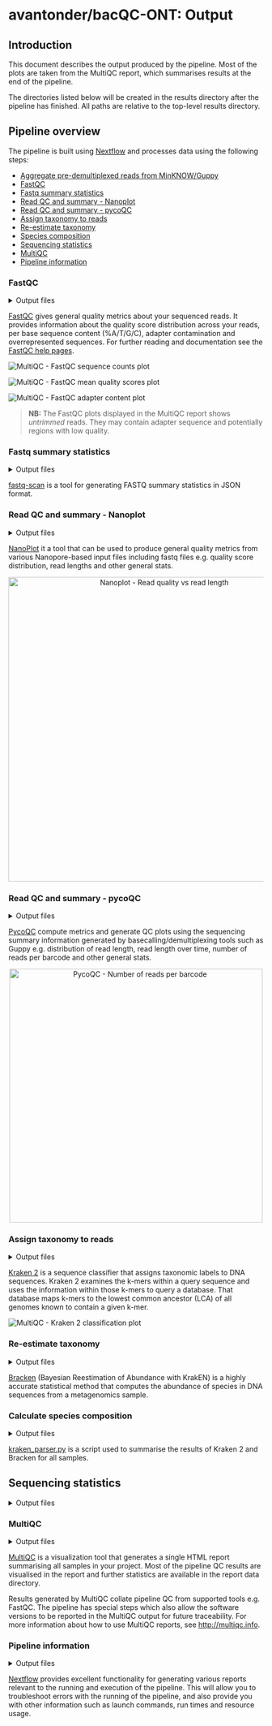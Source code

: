 # avantonder/bacQC-ONT: Output

## Introduction

This document describes the output produced by the pipeline. Most of the plots are taken from the MultiQC report, which summarises results at the end of the pipeline.

The directories listed below will be created in the results directory after the pipeline has finished. All paths are relative to the top-level results directory.

## Pipeline overview

The pipeline is built using [Nextflow](https://www.nextflow.io/) and processes data using the following steps:

- [Aggregate pre-demultiplexed reads from MinKNOW/Guppy](#nanopore-artic-guppyplex)
- [FastQC](#fastqc)
- [Fastq summary statistics](#fastq-summary-statistics)
- [Read QC and summary - Nanoplot](#read-qc-and-summary-nanoplot)
- [Read QC and summary - pycoQC](#read-qc-and-summary-pycoqc)
- [Assign taxonomy to reads](#assign-taxonomy-to-reads)
- [Re-estimate taxonomy](#re-estimate-taxonomy)
- [Species composition](#calculate-species-composition)
- [Sequencing statistics](#sequencing-statistics)
- [MultiQC](#multiqc)
- [Pipeline information](#pipeline-information)

### FastQC

<details markdown="1">
<summary>Output files</summary>

- `fastqc/`
  - `*_fastqc.html`: FastQC report containing quality metrics.
  - `*_fastqc.zip`: Zip archive containing the FastQC report, tab-delimited data file and plot images.

</details>

[FastQC](http://www.bioinformatics.babraham.ac.uk/projects/fastqc/) gives general quality metrics about your sequenced reads. It provides information about the quality score distribution across your reads, per base sequence content (%A/T/G/C), adapter contamination and overrepresented sequences. For further reading and documentation see the [FastQC help pages](http://www.bioinformatics.babraham.ac.uk/projects/fastqc/Help/).

![MultiQC - FastQC sequence counts plot](images/mqc_fastqc_counts.png)

![MultiQC - FastQC mean quality scores plot](images/mqc_fastqc_quality.png)

![MultiQC - FastQC adapter content plot](images/mqc_fastqc_adapter.png)

> **NB:** The FastQC plots displayed in the MultiQC report shows _untrimmed_ reads. They may contain adapter sequence and potentially regions with low quality.

### Fastq summary statistics

<details markdown="1">
<summary>Output files</summary>

- `fastqscan/`
  - `raw/*.json`: JSON formatted file of summary statistics for input fastq files.
  - `trimmed/*.json`: JSON formatted file of summary statistics for trimmed fastq files.
- `metadata/`
  - `raw_fastq-scan_summary.tsv`: Final summary tsv file of sequencing statistics for input fastq files for all samples
  - `trim_fastq-scan_summary.tsv`: Final summary tsv file of sequencing statistics for trimmed fastq files for all samples

</details>

[fastq-scan](https://github.com/rpetit3/fastq-scan) is a tool for generating FASTQ summary statistics in JSON format.

### Read QC and summary - Nanoplot

<details markdown="1">
<summary>Output files</summary>

- `nanoplot/`
  - Per-sample `*.html` files for QC metrics and individual `*.png` image files for plots.

</details>

[NanoPlot](https://github.com/wdecoster/NanoPlot) it a tool that can be used to produce general quality metrics from various Nanopore-based input files including fastq files e.g. quality score distribution, read lengths and other general stats.

<p align="center"><img src="images/nanoplot_readlengthquality.png" alt="Nanoplot - Read quality vs read length" width="600"></p>

### Read QC and summary - pycoQC

<details markdown="1">
<summary>Output files</summary>

- `pycoqc/`
  - `*.html` and `.json` file that includes a run summary and graphical representation of various QC metrics including distribution of read length, distribution of read quality scores, mean read quality per sequence length, output per channel over experiment time and percentage of reads per barcode.

</details>

[PycoQC](https://github.com/a-slide/pycoQC) compute metrics and generate QC plots using the sequencing summary information generated by basecalling/demultiplexing tools such as Guppy e.g. distribution of read length, read length over time, number of reads per barcode and other general stats.

<p align="center"><img src="images/pycoqc_readsperbarcode.png" alt="PycoQC - Number of reads per barcode" width="500"></p>

### Assign taxonomy to reads

<details markdown="1">
<summary>Output files</summary>

* `kraken2/`
    * `*.kraken2.report.txt`: Kraken 2 taxonomic report. See [here](https://ccb.jhu.edu/software/kraken2/index.shtml?t=manual#sample-report-output-format) for a detailed description of the format.

</details>

[Kraken 2](https://ccb.jhu.edu/software/kraken2/index.shtml?t=manual) is a sequence classifier that assigns taxonomic labels to DNA sequences. Kraken 2 examines the k-mers within a query sequence and uses the information within those k-mers to query a database. That database maps k-mers to the lowest common ancestor (LCA) of all genomes known to contain a given k-mer.

![MultiQC - Kraken 2 classification plot](images/mqc_kraken2_plot.png)

### Re-estimate taxonomy

<details markdown="1">
<summary>Output files</summary>

* `bracken/`
    * `*_S.tsv`: Bracken TSV output report of the re-estimated abundances. See [here](https://ccb.jhu.edu/software/bracken/index.shtml?t=manual) for a detailed description of the format.

</details>

[Bracken](https://ccb.jhu.edu/software/bracken/) (Bayesian Reestimation of Abundance with KrakEN) is a highly accurate statistical method that computes the abundance of species in DNA sequences from a metagenomics sample.

### Calculate species composition

<details markdown="1">
<summary>Output files</summary>

- `metadata/`
  - `species_composition.tsv`: Final summary tsv file of species composition for all samples.

</details>

[kraken_parser.py](https://github.com/avantonder/bacQC/blob/main/bin/kraken_parser.py) is a script used to summarise the results of Kraken 2 and Bracken for all samples.

## Sequencing statistics

<details markdown="1">
<summary>Output files</summary>

- `read_stats/`
  - `.tsv`: Pre- and post-trimming sequence statistics.
- `metadata`
  - `read_stats_summary.tsv`: Final summary tsv file of pre- and post-trimming sequence statistics for all samples.

</details>

### MultiQC

<details markdown="1">
<summary>Output files</summary>

- `multiqc/`
  - `multiqc_report.html`: a standalone HTML file that can be viewed in your web browser.
  - `multiqc_data/`: directory containing parsed statistics from the different tools used in the pipeline.
  - `multiqc_plots/`: directory containing static images from the report in various formats.

</details>

[MultiQC](http://multiqc.info) is a visualization tool that generates a single HTML report summarising all samples in your project. Most of the pipeline QC results are visualised in the report and further statistics are available in the report data directory.

Results generated by MultiQC collate pipeline QC from supported tools e.g. FastQC. The pipeline has special steps which also allow the software versions to be reported in the MultiQC output for future traceability. For more information about how to use MultiQC reports, see <http://multiqc.info>.

### Pipeline information

<details markdown="1">
<summary>Output files</summary>

- `pipeline_info/`
  - Reports generated by Nextflow: `execution_report.html`, `execution_timeline.html`, `execution_trace.txt` and `pipeline_dag.dot`/`pipeline_dag.svg`.
  - Reports generated by the pipeline: `pipeline_report.html`, `pipeline_report.txt` and `software_versions.yml`. The `pipeline_report*` files will only be present if the `--email` / `--email_on_fail` parameter's are used when running the pipeline.
  - Reformatted samplesheet files used as input to the pipeline: `samplesheet.valid.csv`.

</details>

[Nextflow](https://www.nextflow.io/docs/latest/tracing.html) provides excellent functionality for generating various reports relevant to the running and execution of the pipeline. This will allow you to troubleshoot errors with the running of the pipeline, and also provide you with other information such as launch commands, run times and resource usage.
